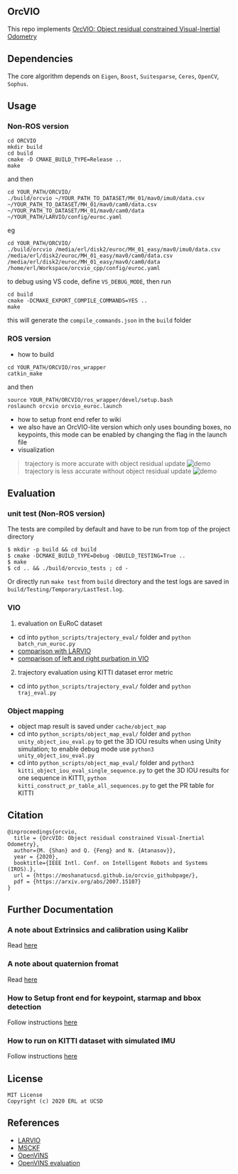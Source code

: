## OrcVIO 

This repo implements [OrcVIO: Object residual constrained Visual-Inertial Odometry](https://moshan.cf/orcvio_githubpage/)

## Dependencies 

The core algorithm depends on `Eigen`, `Boost`, `Suitesparse`, `Ceres`, `OpenCV`, `Sophus`. 

## Usage 

### Non-ROS version 
```
cd ORCVIO
mkdir build
cd build
cmake -D CMAKE_BUILD_TYPE=Release ..
make
```
and then 
``` shellsession
cd YOUR_PATH/ORCVIO/
./build/orcvio ~/YOUR_PATH_TO_DATASET/MH_01/mav0/imu0/data.csv ~/YOUR_PATH_TO_DATASET/MH_01/mav0/cam0/data.csv ~/YOUR_PATH_TO_DATASET/MH_01/mav0/cam0/data ~/YOUR_PATH/LARVIO/config/euroc.yaml
```
eg 
``` shellsession
cd YOUR_PATH/ORCVIO/
./build/orcvio /media/erl/disk2/euroc/MH_01_easy/mav0/imu0/data.csv /media/erl/disk2/euroc/MH_01_easy/mav0/cam0/data.csv /media/erl/disk2/euroc/MH_01_easy/mav0/cam0/data /home/erl/Workspace/orcvio_cpp/config/euroc.yaml
```
to debug using VS code, define `VS_DEBUG_MODE`, then run
```
cd build
cmake -DCMAKE_EXPORT_COMPILE_COMMANDS=YES ..
make
```
this will generate the `compile_commands.json` in the `build` folder 

### ROS version 
- how to build 
```
cd YOUR_PATH/ORCVIO/ros_wrapper
catkin_make
```
and then 
```
source YOUR_PATH/ORCVIO/ros_wrapper/devel/setup.bash
roslaunch orcvio orcvio_euroc.launch
```
- how to setup front end refer to wiki 
- we also have an OrcVIO-lite version which only uses bounding boxes, no keypoints, this mode can be enabled by changing the flag in the launch file 
- visualization 
> trajectory is more accurate with object residual update 
![demo](assets/demo-unity.gif)
trajectory is less accurate without object residual update 
![demo](assets/demo-unity-no-object-residual-update.gif)

## Evaluation 

### unit test (Non-ROS version)

The tests are compiled by default and have to be run from top of the project directory

``` shellsession
$ mkdir -p build && cd build
$ cmake -DCMAKE_BUILD_TYPE=Debug -DBUILD_TESTING=True ..
$ make
$ cd .. && ./build/orcvio_tests ; cd -
```

Or directly run `make test` from `build` directory and the test logs are saved in `build/Testing/Temporary/LastTest.log`.

### VIO 

1. evaluation on EuRoC dataset 
- cd into `python_scripts/trajectory_eval/` folder and `python batch_run_euroc.py`
- [comparison with LARVIO](https://github.com/moshanATucsd/orcvio_cpp/blob/master/eval_results/orcvio_vs_larvio/orcvio_vs_larvio_euroc.md) 
- [comparison of left and right purbation in VIO](https://github.com/moshanATucsd/orcvio_cpp/blob/master/eval_results/left_vs_right_perturb/orcvio_result.md) 

2. trajectory evaluation using KITTI dataset error metric
- cd into `python_scripts/trajectory_eval/` folder and `python traj_eval.py`

### Object mapping 

- object map result is saved under `cache/object_map`
- cd into `python_scripts/object_map_eval/` folder and `python unity_object_iou_eval.py` to get the 3D IOU results when using Unity simulation; to enable debug mode use `python3 unity_object_iou_eval.py` 
- cd into `python_scripts/object_map_eval/` folder and `python3 kitti_object_iou_eval_single_sequence.py` to get the 3D IOU results for one sequence in KITTI, `python kitti_construct_pr_table_all_sequences.py` to get the PR table for KITTI

## Citation 

```
@inproceedings{orcvio,
  title = {OrcVIO: Object residual constrained Visual-Inertial Odometry},
  author={M. {Shan} and Q. {Feng} and N. {Atanasov}},
  year = {2020},
  booktitle={IEEE Intl. Conf. on Intelligent Robots and Systems (IROS).},
  url = {https://moshanatucsd.github.io/orcvio_githubpage/},
  pdf = {https://arxiv.org/abs/2007.15107}
}
```

## Further Documentation

### A note about Extrinsics and calibration using Kalibr

Read [here](docs/Extrinsics.md)


### A note about quaternion fromat

Read [here](docs/Quaternion-fromat.md)

### How to Setup front end for keypoint, starmap and bbox detection

Follow instructions [here](docs/Set-up-front-end.md)

### How to run on KITTI dataset with simulated IMU

Follow instructions [here](docs/Work-with-KITTI-dataset.md)

## License

```
MIT License
Copyright (c) 2020 ERL at UCSD
```

## References 

- [LARVIO](https://github.com/PetWorm/LARVIO)
- [MSCKF](https://github.com/KumarRobotics/msckf_vio)
- [OpenVINS](https://github.com/rpng/open_vins)
- [OpenVINS evaluation](https://github.com/symao/open_vins)

